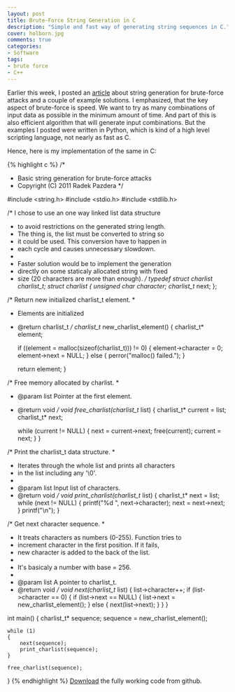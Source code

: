 ```yaml
---
layout: post
title: Brute-Force String Generation in C
description: "Simple and fast way of generating string sequences in C."
cover: holborn.jpg
comments: true
categories:
- Software
tags:
- brute force
- C++
---
```

Earlier this week, I posted an
[article](http://linuxwell.wordpress.com/2011/08/02/string-generation-for-brute-force-attacks/
"String Generation for Brute-force Attacks") about string generation for
brute-force attacks and a couple of example solutions. I emphasized, that the
key aspect of brute-force is speed. We want to try as many combinations of
input data as possible in the minimum amount of time. And part of this is also
efficient algorithm that will generate input combinations. But the examples I
posted were written in Python, which is kind of a high level scripting
language, not nearly as fast as C.

Hence, here is my implementation of the same in C:

{% highlight c %}
/*
 * Basic string generation for brute-force attacks
 * Copyright (C) 2011 Radek Pazdera
 */

#include <string.h>
#include <stdio.h>
#include <stdlib.h>

/* I chose to use an one way linked list data structure
 * to avoid restrictions on the generated string length.
 * The thing is, the list must be converted to string so
 * it could be used. This conversion have to happen in
 * each cycle and causes unnecessary slowdown.
 *
 * Faster solution would be to implement the generation
 * directly on some staticaly allocated string with fixed
 * size (20 characters are more than enough).
 */
typedef struct charlist charlist_t;
struct charlist
{
    unsigned char character;
    charlist_t* next;
};

/* Return new initialized charlist_t element.
 *
 * Elements are initialized
 * @return charlist_t
 */
charlist_t* new_charlist_element()
{
    charlist_t* element;

    if ((element = malloc(sizeof(charlist_t))) != 0)
    {
        element->character = 0;
        element->next = NULL;
    }
    else
    {
        perror("malloc() failed.");
    }

    return element;
}

/* Free memory allocated by charlist.
 *
 * @param list Pointer at the first element.
 * @return void
 */
void free_charlist(charlist_t* list)
{
    charlist_t* current = list;
    charlist_t* next;

    while (current != NULL)
    {
        next = current->next;
        free(current);
        current = next;
    }
}

/* Print the charlist_t data structure.
 *
 * Iterates through the whole list and prints all characters
 * in the list including any '\0'.
 *
 * @param list Input list of characters.
 * @return void
 */
void print_charlist(charlist_t* list)
{
    charlist_t* next = list;
    while (next != NULL)
    {
        printf("%d ", next->character);
        next = next->next;
    }
    printf("\n");
}

/* Get next character sequence.
 *
 * It treats characters as numbers (0-255). Function tries to
 * increment character in the first position. If it fails,
 * new character is added to the back of the list.
 *
 * It's basicaly a number with base = 256.
 *
 * @param list A pointer to charlist_t.
 * @return void
 */
void next(charlist_t* list)
{
    list->character++;
    if (list->character == 0)
    {
        if (list->next == NULL)
        {
            list->next = new_charlist_element();
        }
        else
        {
            next(list->next);
        }
    }
}

int main()
{
    charlist_t* sequence;
    sequence = new_charlist_element();

    while (1)
    {
        next(sequence);
        print_charlist(sequence);
    }

    free_charlist(sequence);
}
{% endhighlight %}
[Download](https://gist.github.com/1123306) the fully working code from
github.

